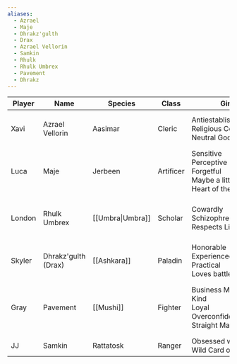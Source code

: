 ```yaml
---
aliases:
  - Azrael
  - Maje
  - Dhrakz'gulth
  - Drax
  - Azrael Vellorin
  - Samkin
  - Rhulk
  - Rhulk Umbrex
  - Pavement
  - Dhrakz
---
```

 

| Player | Name                   | Species          | Class     | Gimmick                                                                            | Goal                                                        | Theme             |
| ------ | ---------------------- | ---------------- | --------- | ---------------------------------------------------------------------------------- | ----------------------------------------------------------- | ----------------- |
| Xavi   | Azrael<br>Vellorin     | Aasimar          | Cleric    | Antiestablishmentarianism<br>Religious Code<br>Neutral Good<br>                    | Revenge<br>Atonement<br>Start a Religion                    | *City of Tears*   |
| Luca   | Maje                   | Jerbeen          | Artificer | Sensitive<br>Perceptive<br>Forgetful<br>Maybe a little naïve<br>Heart of the Group | [[Dream Machine]]<br>Cook the finest fried rice             | *Le Mans 66*      |
| London | Rhulk<br>Umbrex        | [[Umbra\|Umbra]] | Scholar   | Cowardly<br>Schizophrenic<br>Respects Life                                         | Attain Power<br>Research [[Lunfall]]<br>Terrorize Elves     | *What Am I*       |
| Skyler | Dhrakz'gulth<br>(Drax) | [[Ashkara]]      | Paladin   | Honorable<br>Experienced<br>Practical<br>Loves battle                              | Money<br>Revenge<br>Reinstatement                           | *Leaving Caladan* |
| Gray   | Pavement               | [[Mushi]]        | Fighter   | Business Mindset<br>Kind<br>Loyal<br>Overconfident<br>Straight Man of the Group    | Start a Large Weapons Company<br><br>Craft and Sell Weapons | *Icosa*           |
| JJ     | Samkin                 | Rattatosk        | Ranger    | Obsessed with Fishing<br>Wild Card of the Group                                    | Catch Best Fish                                             | *Greenpath*       |
